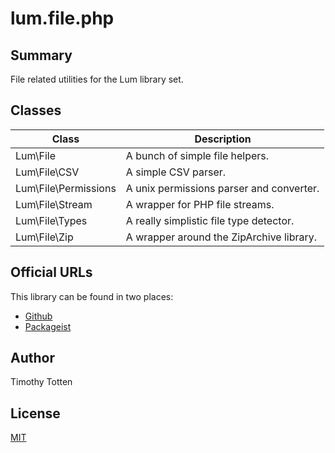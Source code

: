 # lum.file.php

## Summary

File related utilities for the Lum library set.

## Classes

| Class                   | Description                                       |
| ----------------------- | ------------------------------------------------- |
| Lum\File                | A bunch of simple file helpers.                   |
| Lum\File\CSV            | A simple CSV parser.                              |
| Lum\File\Permissions    | A unix permissions parser and converter.          |
| Lum\File\Stream         | A wrapper for PHP file streams.                   |
| Lum\File\Types          | A really simplistic file type detector.           |
| Lum\File\Zip            | A wrapper around the ZipArchive library.          |

## Official URLs

This library can be found in two places:

 * [Github](https://github.com/supernovus/lum.file.php)
 * [Packageist](https://packagist.org/packages/lum/lum-file)

## Author

Timothy Totten

## License

[MIT](https://spdx.org/licenses/MIT.html)
